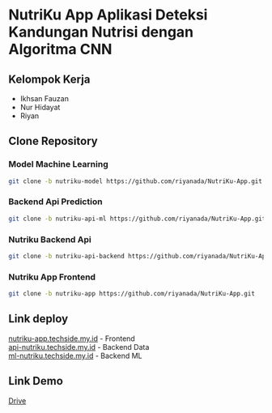 # NutriKu App Aplikasi Deteksi Kandungan Nutrisi dengan Algoritma CNN

## Kelompok Kerja
- Ikhsan Fauzan
- Nur Hidayat
- Riyan



## Clone Repository 

### Model Machine Learning
```sh
git clone -b nutriku-model https://github.com/riyanada/NutriKu-App.git
```

### Backend Api Prediction
```sh
git clone -b nutriku-api-ml https://github.com/riyanada/NutriKu-App.git
```

### Nutriku Backend Api
```sh
git clone -b nutriku-api-backend https://github.com/riyanada/NutriKu-App.git
```

### Nutriku App Frontend
```sh
git clone -b nutriku-app https://github.com/riyanada/NutriKu-App.git
```

## Link deploy
<a href="https://nutriku-app.techside.my.id/">nutriku-app.techside.my.id</a> - Frontend <br>
<a href="https://api-nutriku.techside.my.id/">api-nutriku.techside.my.id</a> - Backend Data <br>
<a href="https://ml-nutriku.techside.my.id/">ml-nutriku.techside.my.id</a> - Backend ML

## Link Demo
<a href="https://drive.google.com/file/d/124WVWXuLX221e8poRrYHWyrLAQzikaUQ/view?usp=drive_link">Drive</a>

